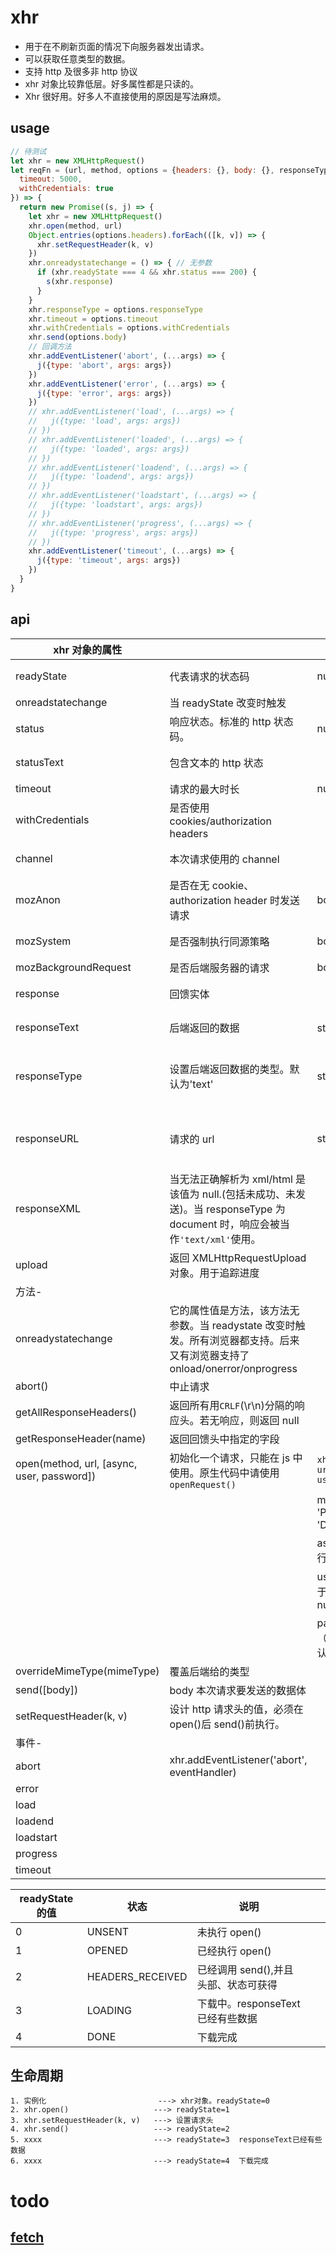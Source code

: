 # xhr

- 用于在不刷新页面的情况下向服务器发出请求。
- 可以获取任意类型的数据。
- 支持 http 及很多非 http 协议
- xhr 对象比较靠低层。好多属性都是只读的。
- Xhr 很好用。好多人不直接使用的原因是写法麻烦。

## usage

```js
// 待测试
let xhr = new XMLHttpRequest()
let reqFn = (url, method, options = {headers: {}, body: {}, responseType = 'text',
  timeout: 5000,
  withCredentials: true
}) => {
  return new Promise((s, j) => {
    let xhr = new XMLHttpRequest()
    xhr.open(method, url)
    Object.entries(options.headers).forEach(([k, v]) => {
      xhr.setRequestHeader(k, v)
    })
    xhr.onreadystatechange = () => { // 无参数
      if (xhr.readyState === 4 && xhr.status === 200) {
        s(xhr.response)
      }
    }
    xhr.responseType = options.responseType
    xhr.timeout = options.timeout
    xhr.withCredentials = options.withCredentials
    xhr.send(options.body)
    // 回调方法
    xhr.addEventListener('abort', (...args) => {
      j({type: 'abort', args: args})
    })
    xhr.addEventListener('error', (...args) => {
      j({type: 'error', args: args})
    })
    // xhr.addEventListener('load', (...args) => {
    //   j({type: 'load', args: args})
    // })
    // xhr.addEventListener('loaded', (...args) => {
    //   j({type: 'loaded', args: args})
    // })
    // xhr.addEventListener('loadend', (...args) => {
    //   j({type: 'loadend', args: args})
    // })
    // xhr.addEventListener('loadstart', (...args) => {
    //   j({type: 'loadstart', args: args})
    // })
    // xhr.addEventListener('progress', (...args) => {
    //   j({type: 'progress', args: args})
    // })
    xhr.addEventListener('timeout', (...args) => {
      j({type: 'timeout', args: args})
    })
  }
}
```

## api

| xhr 对象的属性                             |                                                                                                                              |                                                  |                                                                      |      |
| ------------------------------------------ | ---------------------------------------------------------------------------------------------------------------------------- | ------------------------------------------------ | -------------------------------------------------------------------- | ---- |
| readyState                                 | 代表请求的状态码                                                                                                             | number                                           |                                                                      | 只读 |
| onreadstatechange                          | 当 readyState 改变时触发                                                                                                     |                                                  |                                                                      |      |
| status                                     | 响应状态。标准的 http 状态码。                                                                                               | number                                           |                                                                      | 只读 |
| statusText                                 | 包含文本的 http 状态                                                                                                         |                                                  |                                                                      | 只读 |
| timeout                                    | 请求的最大时长                                                                                                               | number                                           |                                                                      |      |
| withCredentials                            | 是否使用 cookies/authorization headers                                                                                       |                                                  |                                                                      |      |
| channel                                    | 本次请求使用的 channel                                                                                                       |                                                  |                                                                      | 只读 |
| mozAnon                                    | 是否在无 cookie、authorization header 时发送请求                                                                             | boolean                                          |                                                                      | 只读 |
| mozSystem                                  | 是否强制执行同源策略                                                                                                         | boolean                                          |                                                                      | 只读 |
| mozBackgroundRequest                       | 是否后端服务器的请求                                                                                                         | boolean                                          |                                                                      |      |
| response                                   | 回馈实体                                                                                                                     |                                                  |                                                                      | 只读 |
| responseText                               | 后端返回的数据                                                                                                               | string 类型                                      | 当请求失败时为''                                                     | 只读 |
| responseType                               | 设置后端返回数据的类型。默认为'text'                                                                                         | string                                           | `'', 'text', 'arraybuffer', 'blob', 'document', 'json', 'ms-stream'` |      |
| responseURL                                | 请求的 url                                                                                                                   | string                                           | 若经过重定向，则其值是最终的 url。无 fragement                       | 只读 |
| responseXML                                | 当无法正确解析为 xml/html 是该值为 null.(包括未成功、未发送)。当 responseType 为 document 时，响应会被当作`'text/xml'`使用。 |                                                  |                                                                      | 只读 |
| upload                                     | 返回 XMLHttpRequestUpload 对象。用于追踪进度                                                                                 |                                                  |                                                                      | 只读 |
| 方法-                                      |                                                                                                                              |                                                  |                                                                      |      |
| onreadystatechange                         | 它的属性值是方法，该方法无参数。当 readystate 改变时触发。所有浏览器都支持。后来又有浏览器支持了 onload/onerror/onprogress   |                                                  |                                                                      |      |
| abort()                                    | 中止请求                                                                                                                     |                                                  |                                                                      |      |
| getAllResponseHeaders()                    | 返回所有用`CRLF`(\r\n)分隔的响应头。若无响应，则返回 null                                                                    |                                                  |                                                                      |      |
| getResponseHeader(name)                    | 返回回馈头中指定的字段                                                                                                       |                                                  |                                                                      |      |
| open(method, url, [async, user, password]) | 初始化一个请求，只能在 js 中使用。原生代码中请使用`openRequest()`                                                            | `xhr.open(method, url, [async, user, password])` |                                                                      |      |
|                                            |                                                                                                                              | method: 'GET' / 'POST' / 'PUT' / 'DELETE' ....   |                                                                      |      |
|                                            |                                                                                                                              | async 是否异步执行。默认为 true.                 |                                                                      |      |
|                                            |                                                                                                                              | user 用户名（用于认证）。默认为 null             |                                                                      |      |
|                                            |                                                                                                                              | password 密码（用于认证）。默认为 null           |                                                                      |      |
| overrideMimeType(mimeType)                 | 覆盖后端给的类型                                                                                                             |                                                  |                                                                      |      |
| send([body])                               | body 本次请求要发送的数据体                                                                                                  |                                                  |                                                                      |      |
| setRequestHeader(k, v)                     | 设计 http 请求头的值，必须在 open()后 send()前执行。                                                                         |                                                  |                                                                      |      |
| 事件-                                      |                                                                                                                              |                                                  |                                                                      |      |
| abort                                      | xhr.addEventListener('abort', eventHandler)                                                                                  |                                                  |                                                                      |      |
| error                                      |                                                                                                                              |                                                  |                                                                      |      |
| load                                       |                                                                                                                              |                                                  |                                                                      |      |
| loadend                                    |                                                                                                                              |                                                  |                                                                      |      |
| loadstart                                  |                                                                                                                              |                                                  |                                                                      |      |
| progress                                   |                                                                                                                              |                                                  |                                                                      |      |
| timeout                                    |                                                                                                                              |                                                  |                                                                      |      |

| readyState 的值 | 状态             | 说明                                 |     |     |
| --------------- | ---------------- | ------------------------------------ | --- | --- |
| 0               | UNSENT           | 未执行 open()                        |     |     |
| 1               | OPENED           | 已经执行 open()                      |     |     |
| 2               | HEADERS_RECEIVED | 已经调用 send(),并且头部、状态可获得 |     |     |
| 3               | LOADING          | 下载中。responseText 已经有些数据    |     |     |
| 4               | DONE             | 下载完成                             |     |     |

## 生命周期

```
1. 实例化                         ---> xhr对象。readyState=0
2. xhr.open()                   ---> readyState=1
3. xhr.setRequestHeader(k, v)   ---> 设置请求头
4. xhr.send()                   ---> readyState=2
5. xxxx                         ---> readyState=3  responseText已经有些数据
6. xxxx                         ---> readyState=4  下载完成
```

# todo

## [fetch](/language/javascript/fetch.html)
